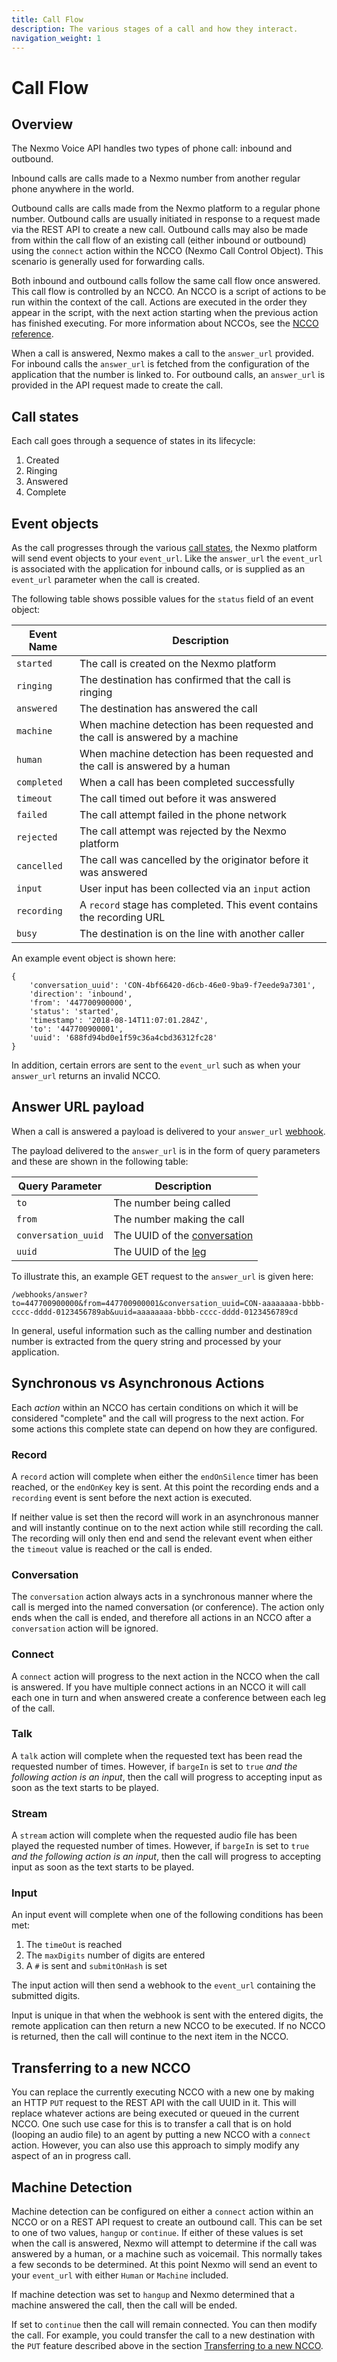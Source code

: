 ```yaml
---
title: Call Flow
description: The various stages of a call and how they interact.
navigation_weight: 1
---
```


# Call Flow

## Overview

The Nexmo Voice API handles two types of phone call: inbound and outbound.

Inbound calls are calls made to a Nexmo number from another regular phone anywhere in the world.

Outbound calls are calls made from the Nexmo platform to a regular phone number. Outbound calls are usually initiated in response to a request made via the REST API to create a new call. Outbound calls may also be made from within the call flow of an existing call (either inbound or outbound) using the `connect` action within the NCCO (Nexmo Call Control Object). This scenario is generally used for forwarding calls.

Both inbound and outbound calls follow the same call flow once answered. This call flow is controlled by an NCCO. An NCCO is a script of actions to be run within the context of the call. Actions are executed in the order they appear in the script, with the next action starting when the previous action has finished executing. For more information about NCCOs, see the [NCCO reference](/voice/voice-api/ncco-reference).

When a call is answered, Nexmo makes a call to the `answer_url` provided. For inbound calls the `answer_url` is fetched from the configuration of the application that the number is linked to. For outbound calls, an `answer_url` is provided in the API request made to create the call.

## Call states

Each call goes through a sequence of states in its lifecycle:

1. Created
2. Ringing
3. Answered
4. Complete

## Event objects

As the call progresses through the various [call states](#call-states), the Nexmo platform
will send event objects to your `event_url`. Like the `answer_url` the
`event_url` is associated with the application for inbound calls, or is
supplied as an `event_url` parameter when the call is created.

The following table shows possible values for the `status` field of an event object:

|Event Name | Description |
| --------- | ----------- |
| `started`    | The call is created on the Nexmo platform |
| `ringing`    | The destination has confirmed that the call is ringing |
| `answered`   | The destination has answered the call |
| `machine`    | When machine detection has been requested and the call is answered by a machine|
| `human`      | When machine detection has been requested and the call is answered by a human|
| `completed`    | When a call has been completed successfully |
| `timeout`    | The call timed out before it was answered|
| `failed`     | The call attempt failed in the phone network |
| `rejected`   | The call attempt was rejected by the Nexmo platform |
| `cancelled`  | The call was cancelled by the originator before it was answered |
| `input`  | User input has been collected via an `input` action |
| `recording`  | A `record` stage has completed. This event contains the recording URL |
| `busy`  | The destination is on the line with another caller |

An example event object is shown here:

```
{
    'conversation_uuid': 'CON-4bf66420-d6cb-46e0-9ba9-f7eede9a7301',
    'direction': 'inbound',
    'from': '447700900000',
    'status': 'started',
    'timestamp': '2018-08-14T11:07:01.284Z',
    'to': '447700900001',
    'uuid': '688fd94bd0e1f59c36a4cbd36312fc28'
}
```

In addition, certain errors are sent to the `event_url` such as when your `answer_url` returns an invalid NCCO.

## Answer URL payload

When a call is answered a payload is delivered to your `answer_url` [webhook](/concepts/guides/webhooks).

The payload delivered to the `answer_url` is in the form of query parameters and these are shown in the following table:

Query Parameter | Description
----|----
`to` | The number being called
`from` | The number making the call
`conversation_uuid` | The UUID of the [conversation](/voice/voice-api/guides/legs-conversations)
`uuid` | The UUID of the [leg](/voice/voice-api/guides/legs-conversations)

To illustrate this, an example GET request to the `answer_url` is given here:

```
/webhooks/answer?to=447700900000&from=447700900001&conversation_uuid=CON-aaaaaaaa-bbbb-cccc-dddd-0123456789ab&uuid=aaaaaaaa-bbbb-cccc-dddd-0123456789cd
```

In general, useful information such as the calling number and destination number is extracted from the query string and processed by your application.

## Synchronous vs Asynchronous Actions

Each *action* within an NCCO has certain conditions on which it will be considered "complete" and the call will progress to the next action. For some actions this complete state can depend on how they are configured.

### Record

A `record` action will complete when either the `endOnSilence` timer has been reached, or the `endOnKey` key is sent. At this point the recording ends and a `recording` event is sent before the next action is executed.

If neither value is set then the record will work in an asynchronous manner and will instantly continue on to the next action while still recording the call. The recording will only then end and send the relevant event when either the `timeout` value is reached or the call is ended.

### Conversation

The `conversation` action always acts in a synchronous manner where the call is merged into the named conversation (or conference). The action only ends when the call is ended, and therefore all actions in an NCCO after a `conversation` action will be ignored.

### Connect

A `connect` action will progress to the next action in the NCCO when the call is answered. If you have multiple connect actions in an NCCO it will call each one in turn and when answered create a conference between each leg of the call.


### Talk
A `talk` action will complete when the requested text has been read the requested number of times. However, if `bargeIn` is set to `true` _and the following action is an input_, then the call will progress to accepting input as soon as the text starts to be played.

### Stream

A `stream` action will complete when the requested audio file has been played the requested number of times. However, if `bargeIn` is set to `true` _and the following action is an input_, then the call will progress to accepting input as soon as the text starts to be played.

### Input

An input event will complete when one of the following conditions has been met:

1. The `timeOut` is reached
2. The `maxDigits` number of digits are entered
3. A `#` is sent and `submitOnHash` is set

The input action will then send a webhook to the `event_url` containing the submitted digits. 

Input is unique in that when the webhook is sent with the entered digits, the remote application can then return a new NCCO to be executed. If no NCCO is returned, then the call will continue to the next item in the NCCO.

## Transferring to a new NCCO

You can replace the currently executing NCCO with a new one by making an HTTP `PUT` request to the REST API with the call UUID in it. This will replace whatever actions are being executed or queued in the current NCCO. One such use case for this is to transfer a call that is on hold (looping an audio file) to an agent by putting a new NCCO with a `connect` action. However, you can also use this approach to simply modify any aspect of an in progress call.

## Machine Detection

Machine detection can be configured on either a `connect` action within an NCCO or on a REST API request to create an outbound call.  This can be set to one of two values, `hangup` or `continue`. If either of these values is set when the call is answered, Nexmo will attempt to determine if the call was answered by a human, or a machine such as voicemail. This normally takes a few seconds to be determined. At this point Nexmo will send an event to your `event_url` with either `Human` or `Machine` included.

If machine detection was set to `hangup` and Nexmo determined that a machine answered the call, then the call will be ended.

If set to `continue` then the call will remain connected. You can then modify the call. For example, you could transfer the call to a new destination with the `PUT` feature described above in the section [Transferring to a new NCCO](#transferring-to-a-new-ncco).
